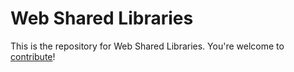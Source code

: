 # Web Shared Libraries

This is the repository for Web Shared Libraries. You're welcome to
[contribute](CONTRIBUTING.md)!
